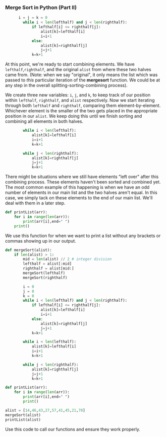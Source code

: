 <!--title={Mergesort II}-->

<!--badges={Algorithms:15,Python:5}-->

<!--concepts={Merge sort}-->

### Merge Sort in Python (Part II)

```python
      i = j = k = 0    
     	while i < len(lefthalf) and j < len(righthalf):
            if lefthalf[i] <= righthalf[j]:
                alist[k]=lefthalf[i]
                i=i+1
            else:
                alist[k]=righthalf[j]
                j=j+1
            k=k+1
```

At this point, we're ready to start combining elements. We have `lefthalf`,`righthalf`, and the original `alist` from where these two halves came from. (Note: when we say "original", it only means the list which was passed to *this* particular iteration of the **mergesort** function. We could be at any step in the overall splitting-sorting-combining process). 

We create three new variables: `i`, `j`, and `k`, to keep track of our position within `lefthalf`, `righthalf`, and `alist` respectively. Now we start iterating through both `lefthalf` and `righthalf`, comparing them element-by-element. Whichever element is the smaller of the two gets placed in the appropriate position in our `alist`. We keep doing this until we finish sorting and combining all elements in both halves.

```python
        while i < len(lefthalf):
            alist[k]=lefthalf[i]
            i=i+1
            k=k+1

        while j < len(righthalf):
            alist[k]=righthalf[j]
            j=j+1
            k=k+1
```

There might be situations where we still have elements "left over" after this combining process. These elements haven't been sorted and combined yet. The most common example of this happening is when we have an odd number of elements in our main list and the two halves aren't equal. In this case, we simply tack on these elements to the end of our main list. We'll deal with them in a later step.

```python
def printList(arr): 
    for i in range(len(arr)):         
        print(arr[i],end=" ") 
    print() 
```

We use this function for when we want to print a list without any brackets or commas showing up in our output.

```python
def mergeSort(alist):
    if len(alist) > 1:
        mid = len(alist) // 2 # integer division
        lefthalf = alist[:mid]
        righthalf = alist[mid:]
        mergeSort(lefthalf)
        mergeSort(righthalf)

        i = 0
        j = 0
        k = 0
        while i < len(lefthalf) and j < len(righthalf):
        	if lefthalf[i] <= righthalf[j]:
        		alist[k]=lefthalf[i]
        		i=i+1
        	else:
        		alist[k]=righthalf[j]
        		j=j+1
        	k=k+1

        while i < len(lefthalf):
        	alist[k]=lefthalf[i]
        	i=i+1
        	k=k+1

        while j < len(righthalf):
        	alist[k]=righthalf[j]
        	j=j+1
        	k=k+1

def printList(arr): 
	for i in range(len(arr)):
		print(arr[i],end=" ")
		print() 

alist = [14,46,43,27,57,41,45,21,70]
mergeSort(alist)
printList(alist)
```

Use this code to call our functions and ensure they work properly.